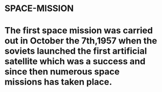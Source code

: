 # SPACE-MISSION
#   The first space mission was carried out in October the 7th,1957 when the soviets launched the first artificial satellite which was a success and since then numerous space missions has taken place.
